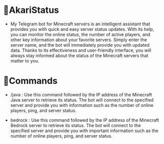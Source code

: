 # 🤖AkariStatus
- My Telegram bot for Minecraft servers is an intelligent assistant that provides you with quick and easy server status updates. With its help, you can monitor     the online status, the number of active players, and other key information about your favorite servers. Simply enter the server name, and the bot will           immediately provide you with updated data. Thanks to its effectiveness and user-friendly interface, you will always stay informed about the status of the         Minecraft servers that matter to you.

# 🤖Commands
- /java <Minecraft Java server IP>:
  Use this command followed by the IP address of the Minecraft Java server to retrieve its status. The bot will connect to the specified server and provide you     with information such as the number of online players, ping, and server status.

- bedrock <Minecraft Bedrock server IP>:
  Use this command followed by the IP address of the Minecraft Bedrock server to retrieve its status. The bot will connect to the specified server and provide     you with important information such as the number of online players, ping, and server status.
